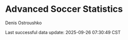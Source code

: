# Advanced Soccer Statistics
Denis Ostroushko

<!-- gfm -->

Last successful data update: 2025-09-26 07:30:49 CST
